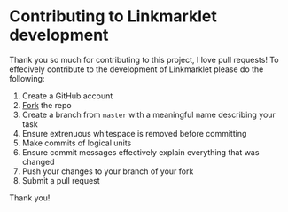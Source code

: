 # Contributing to Linkmarklet development

Thank you so much for contributing to this project, I love pull requests! To effecively contribute to the development of Linkmarklet please do the following:

1. Create a GitHub account
1. [Fork](https://help.github.com/articles/fork-a-repo) the repo
1. Create a branch from `master` with a meaningful name describing your task
1. Ensure extrenuous whitespace is removed before committing
1. Make commits of logical units
1. Ensure commit messages effectively explain everything that was changed
1. Push your changes to your branch of your fork
1. Submit a pull request

Thank you!